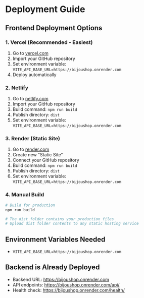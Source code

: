 # Deployment Guide

## Frontend Deployment Options

### 1. Vercel (Recommended - Easiest)
1. Go to [vercel.com](https://vercel.com)
2. Import your GitHub repository
3. Set environment variable: `VITE_API_BASE_URL=https://bijoushop.onrender.com`
4. Deploy automatically

### 2. Netlify
1. Go to [netlify.com](https://netlify.com)
2. Import your GitHub repository
3. Build command: `npm run build`
4. Publish directory: `dist`
5. Set environment variable: `VITE_API_BASE_URL=https://bijoushop.onrender.com`

### 3. Render (Static Site)
1. Go to [render.com](https://render.com)
2. Create new "Static Site"
3. Connect your GitHub repository
4. Build command: `npm run build`
5. Publish directory: `dist`
6. Set environment variable: `VITE_API_BASE_URL=https://bijoushop.onrender.com`

### 4. Manual Build
```bash
# Build for production
npm run build

# The dist folder contains your production files
# Upload dist folder contents to any static hosting service
```

## Environment Variables Needed
- `VITE_API_BASE_URL=https://bijoushop.onrender.com`

## Backend is Already Deployed
- Backend URL: https://bijoushop.onrender.com
- API endpoints: https://bijoushop.onrender.com/api/
- Health check: https://bijoushop.onrender.com/health/
